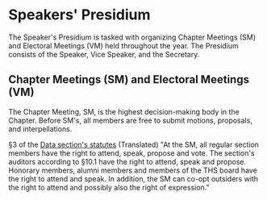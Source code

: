 # Speakers' Presidium

The Speaker's Presidium is tasked with organizing Chapter Meetings (SM) and Electoral Meetings (VM) held throughout the year. The Presidium consists of the Speaker, Vice Speaker, and the Secretary.

## Chapter Meetings (SM) and Electoral Meetings (VM)

The Chapter Meeting, SM, is the highest decision-making body in the Chapter. Before SM's, all members are free to submit motions, proposals, and interpellations.

§3 of the [Data section's statutes](https://styrdokument.datasektionen.se/stadgar#3-sektionsm%C3%B6tet) (Translated)
"At the SM, all regular section members have the right to attend, speak, propose and vote. The section's auditors according to §10.1 have the right to attend, speak and propose. Honorary members, alumni members and members of the THS board have the right to attend and speak. In addition, the SM can co-opt outsiders with the right to attend and possibly also the right of expression."